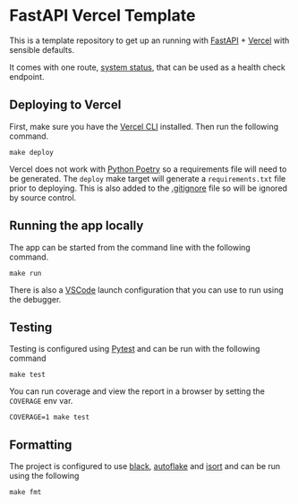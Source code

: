 # FastAPI Vercel Template

This is a template repository to get up an running with [FastAPI](https://fastapi.tiangolo.com) + [Vercel](https://vercel.com/) with sensible defaults.

It comes with one route, [system status](https://vercel-fastapi-template.vercel.app/system/status), that can be used as a health check endpoint.


## Deploying to Vercel

First, make sure you have the [Vercel CLI](https://vercel.com/docs/cli) installed. Then run the following command.

    make deploy

Vercel does not work with [Python Poetry](https://python-poetry.org/) so a requirements file will need to be generated. The `deploy` make target will generate a `requirements.txt` file prior to deploying. This is also added to the [.gitignore](./.gitignore) file so will be ignored by source control.

## Running the app locally

The app can be started from the command line with the following command.

    make run

There is also a [VSCode](https://code.visualstudio.com/) launch configuration that you can use to run using the debugger.

## Testing

Testing is configured using [Pytest](https://docs.pytest.org/) and can be run with the following command

    make test

You can run coverage and view the report in a browser by setting the `COVERAGE` env var.

    COVERAGE=1 make test

## Formatting

The project is configured to use [black](https://github.com/psf/black), [autoflake](https://github.com/PyCQA/autoflake) and [isort](https://pycqa.github.io/isort/) and can be run using the following

    make fmt
